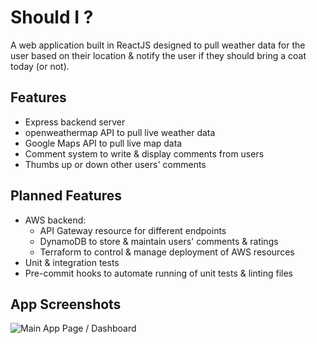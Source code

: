 # Should I ?
A web application built in ReactJS designed to pull weather data for the user based on their location & notify the user if they should bring a coat today (or not).<br>

## Features

- Express backend server
- openweathermap API to pull live weather data
- Google Maps API to pull live map data
- Comment system to write & display comments from users
- Thumbs up or down other users' comments

## Planned Features

- AWS backend:
    - API Gateway resource for different endpoints
    - DynamoDB to store & maintain users' comments & ratings
    - Terraform to control & manage deployment of AWS resources
- Unit & integration tests
- Pre-commit hooks to automate running of unit tests & linting files

## App Screenshots


![Main App Page / Dashboard](app-screenshots/dashboard-08-07-2024)
